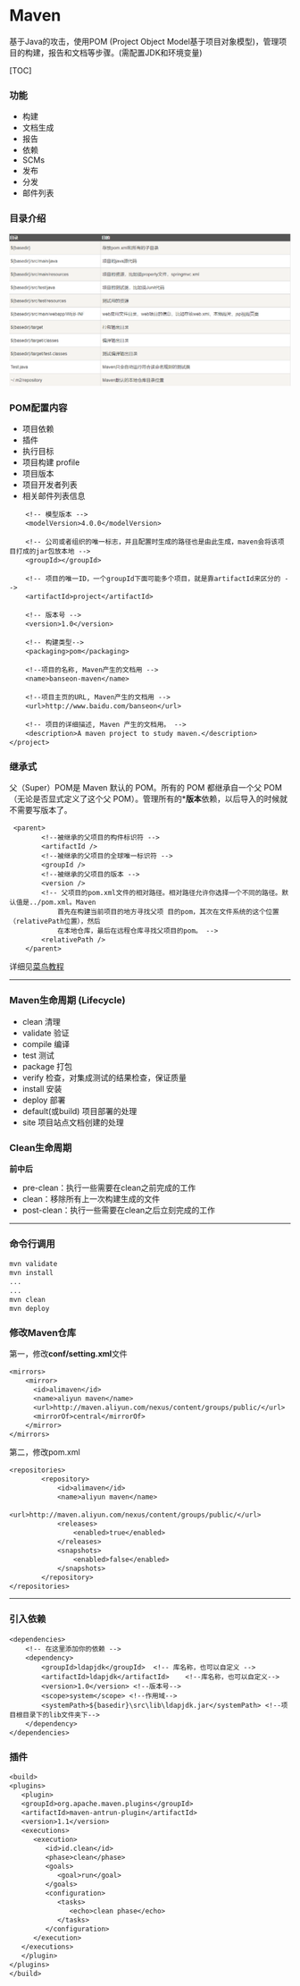 # Maven
基于Java的攻击，使用POM (Project Object Model基于项目对象模型)，管理项目的构建，报告和文档等步骤。(需配置JDK和环境变量)

[TOC]

### 功能
- 构建
- 文档生成
- 报告
- 依赖
- SCMs
- 发布
- 分发
- 邮件列表

### 目录介绍
![Snipaste_2019-03-13_14-27-58.png](./images/Snipaste_2019-03-13_14-27-58.png)

### POM配置内容
- 项目依赖
- 插件
- 执行目标
- 项目构建 profile
- 项目版本
- 项目开发者列表
- 相关邮件列表信息

```
    <!-- 模型版本 -->
    <modelVersion>4.0.0</modelVersion>

    <!-- 公司或者组织的唯一标志，并且配置时生成的路径也是由此生成，maven会将该项目打成的jar包放本地 -->
    <groupId></groupId>
 
    <!-- 项目的唯一ID，一个groupId下面可能多个项目，就是靠artifactId来区分的 -->
    <artifactId>project</artifactId>

    <!-- 版本号 -->
    <version>1.0</version>

    <!-- 构建类型-->
    <packaging>pom</packaging>

    <!--项目的名称, Maven产生的文档用 -->
    <name>banseon-maven</name>

    <!--项目主页的URL, Maven产生的文档用 -->
    <url>http://www.baidu.com/banseon</url>

    <!-- 项目的详细描述, Maven 产生的文档用。 -->
    <description>A maven project to study maven.</description>
</project>
```

### 继承式
父（Super）POM是 Maven 默认的 POM。所有的 POM 都继承自一个父 POM（无论是否显式定义了这个父 POM）。管理所有的***版本**依赖，以后导入的时候就不需要写版本了。
```
 <parent>
        <!--被继承的父项目的构件标识符 -->
        <artifactId />
        <!--被继承的父项目的全球唯一标识符 -->
        <groupId />
        <!--被继承的父项目的版本 -->
        <version />
        <!-- 父项目的pom.xml文件的相对路径。相对路径允许你选择一个不同的路径。默认值是../pom.xml。Maven
            首先在构建当前项目的地方寻找父项 目的pom，其次在文件系统的这个位置（relativePath位置），然后
            在本地仓库，最后在远程仓库寻找父项目的pom。 -->
        <relativePath />
    </parent>
```

详细见[菜鸟教程](http://www.runoob.com/maven/maven-pom.html)

---

### Maven生命周期 (Lifecycle)
- clean 清理
- validate 验证
- compile 编译
- test 测试
- package 打包
- verify 检查，对集成测试的结果检查，保证质量
- install 安装
- deploy 部署
- default(或build) 项目部署的处理
- site 项目站点文档创建的处理

### Clean生命周期
**前中后**
- pre-clean：执行一些需要在clean之前完成的工作
- clean：移除所有上一次构建生成的文件
- post-clean：执行一些需要在clean之后立刻完成的工作

---

### 命令行调用
```
mvn validate
mvn install
...
...
mvn clean
mvn deploy
```

### 修改Maven仓库
第一，修改**conf/setting.xml**文件
```
<mirrors>
    <mirror>
      <id>alimaven</id>
      <name>aliyun maven</name>
      <url>http://maven.aliyun.com/nexus/content/groups/public/</url>
      <mirrorOf>central</mirrorOf>        
    </mirror>
</mirrors>
```

第二，修改pom.xml
```
<repositories>  
        <repository>  
            <id>alimaven</id>  
            <name>aliyun maven</name>  
            <url>http://maven.aliyun.com/nexus/content/groups/public/</url>  
            <releases>  
                <enabled>true</enabled>  
            </releases>  
            <snapshots>  
                <enabled>false</enabled>  
            </snapshots>  
        </repository>  
</repositories>
```

---

### 引入依赖
```
<dependencies>
    <!-- 在这里添加你的依赖 -->
    <dependency>
        <groupId>ldapjdk</groupId>  <!-- 库名称，也可以自定义 -->
        <artifactId>ldapjdk</artifactId>    <!--库名称，也可以自定义-->
        <version>1.0</version> <!--版本号-->
        <scope>system</scope> <!--作用域-->
        <systemPath>${basedir}\src\lib\ldapjdk.jar</systemPath> <!--项目根目录下的lib文件夹下-->
    </dependency> 
</dependencies>
```

### 插件
```
<build>
<plugins>
   <plugin>
   <groupId>org.apache.maven.plugins</groupId>
   <artifactId>maven-antrun-plugin</artifactId>
   <version>1.1</version>
   <executions>
      <execution>
         <id>id.clean</id>
         <phase>clean</phase>
         <goals>
            <goal>run</goal>
         </goals>
         <configuration>
            <tasks>
               <echo>clean phase</echo>
            </tasks>
         </configuration>
      </execution>     
   </executions>
   </plugin>
</plugins>
</build>
```


